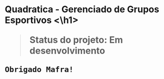 <h1> Quadratica - Gerenciado de Grupos Esportivos <\h1>

>Status do projeto: Em desenvolvimento

```
Obrigado Mafra!
```
